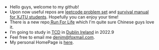 - Hello guys, welcome to my github!
- Upon now useful repos are [leetcode problem set](https://github.com/djm-xjtu/leetcode_company_wise_questions) and [survival manual for XJTU students](https://github.com/djm-xjtu/XJTUer_Helpyourself). Hopefully you can enjoy your time!
- There is a new repo[ Run For Life](https://github.com/djm-xjtu/run/tree/main) which I'm quite sure Chinese guys love it.
- I’m going to study in [TCD](https://en.wikipedia.org/wiki/Trinity_College_Dublin) in [Dublin Ireland](https://www.google.com/maps/place/Dublin,+Ireland/@53.3242377,-6.3861285,11z/data=!3m1!4b1!4m5!3m4!1s0x48670e80ea27ac2f:0xa00c7a9973171a0!8m2!3d53.3498053!4d-6.2603097) in 2022.9
- Feel free to email me denjm@foxmail.com.
- My personal HomePage is [here](https://djm-xjtu.github.io/).

<!---
djm-xjtu/djm-xjtu is a ✨ special ✨ repository because its `README.md` (this file) appears on your GitHub profile.
You can click the Preview link to take a look at your changes.
--->
